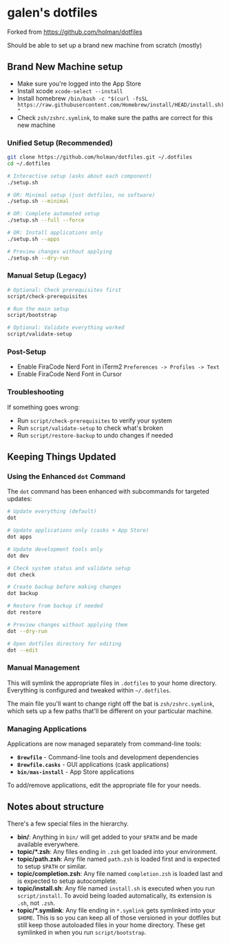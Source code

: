 # galen's dotfiles

Forked from https://github.com/holman/dotfiles

Should be able to set up a brand new machine from scratch (mostly)

## Brand New Machine setup
- Make sure you're logged into the App Store
- Install xcode `xcode-select --install`
- Install homebrew `/bin/bash -c "$(curl -fsSL https://raw.githubusercontent.com/Homebrew/install/HEAD/install.sh)"`
- Check `zsh/zshrc.symlink`, to make sure the paths are correct for this new machine

### Unified Setup (Recommended)
```sh
git clone https://github.com/holman/dotfiles.git ~/.dotfiles
cd ~/.dotfiles

# Interactive setup (asks about each component)
./setup.sh

# OR: Minimal setup (just dotfiles, no software)
./setup.sh --minimal

# OR: Complete automated setup
./setup.sh --full --force

# OR: Install applications only
./setup.sh --apps

# Preview changes without applying
./setup.sh --dry-run
```

### Manual Setup (Legacy)
```sh
# Optional: Check prerequisites first
script/check-prerequisites

# Run the main setup
script/bootstrap

# Optional: Validate everything worked
script/validate-setup
```

### Post-Setup
- Enable FiraCode Nerd Font in iTerm2 `Preferences -> Profiles -> Text`
- Enable FiraCode Nerd Font in Cursor

### Troubleshooting
If something goes wrong:
- Run `script/check-prerequisites` to verify your system
- Run `script/validate-setup` to check what's broken
- Run `script/restore-backup` to undo changes if needed

## Keeping Things Updated

### Using the Enhanced `dot` Command
The `dot` command has been enhanced with subcommands for targeted updates:

```sh
# Update everything (default)
dot

# Update applications only (casks + App Store)
dot apps

# Update development tools only
dot dev

# Check system status and validate setup
dot check

# Create backup before making changes
dot backup

# Restore from backup if needed
dot restore

# Preview changes without applying them
dot --dry-run

# Open dotfiles directory for editing
dot --edit
```

### Manual Management
This will symlink the appropriate files in `.dotfiles` to your home directory.
Everything is configured and tweaked within `~/.dotfiles`.

The main file you'll want to change right off the bat is `zsh/zshrc.symlink`,
which sets up a few paths that'll be different on your particular machine.

### Managing Applications
Applications are now managed separately from command-line tools:

- **`Brewfile`** - Command-line tools and development dependencies
- **`Brewfile.casks`** - GUI applications (cask applications)
- **`bin/mas-install`** - App Store applications

To add/remove applications, edit the appropriate file for your needs.

## Notes about structure

There's a few special files in the hierarchy.

- **bin/**: Anything in `bin/` will get added to your `$PATH` and be made
  available everywhere.
- **topic/\*.zsh**: Any files ending in `.zsh` get loaded into your
  environment.
- **topic/path.zsh**: Any file named `path.zsh` is loaded first and is
  expected to setup `$PATH` or similar.
- **topic/completion.zsh**: Any file named `completion.zsh` is loaded
  last and is expected to setup autocomplete.
- **topic/install.sh**: Any file named `install.sh` is executed when you run `script/install`. To avoid being loaded automatically, its extension is `.sh`, not `.zsh`.
- **topic/\*.symlink**: Any file ending in `*.symlink` gets symlinked into
  your `$HOME`. This is so you can keep all of those versioned in your dotfiles
  but still keep those autoloaded files in your home directory. These get
  symlinked in when you run `script/bootstrap`.
